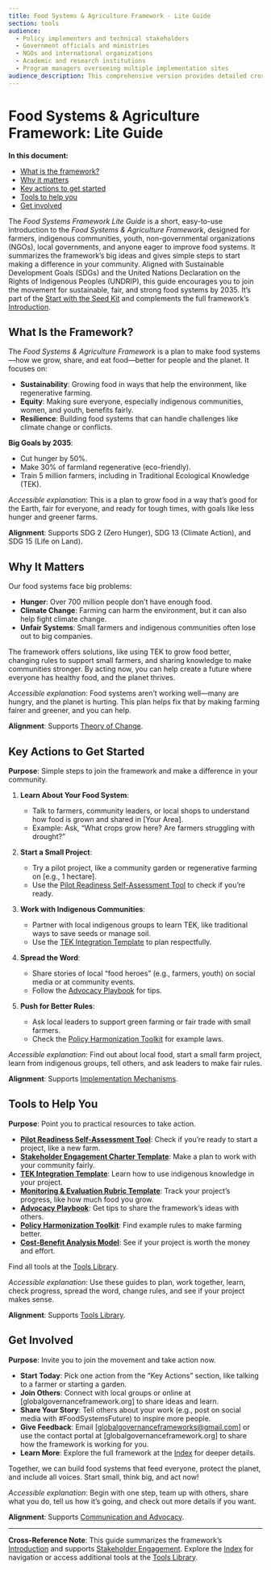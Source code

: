 ```yaml
---
title: Food Systems & Agriculture Framework - Lite Guide
section: tools
audience:
  - Policy implementers and technical stakeholders
  - Government officials and ministries
  - NGOs and international organizations
  - Academic and research institutions
  - Program managers overseeing multiple implementation sites
audience_description: This comprehensive version provides detailed cross-references, implementation guidance, and policy connections for those coordinating framework adoption at organizational or governmental levels.
---
```


# Food Systems & Agriculture Framework: Lite Guide

**In this document:**
* [What is the framework?](#what-is-the-framework)  
* [Why it matters](#why-it-matters)  
* [Key actions to get started](#key-actions-to-get-started)  
* [Tools to help you](#tools-to-help-you)  
* [Get involved](#get-involved)

The *Food Systems Framework Lite Guide* is a short, easy-to-use introduction to the *Food Systems & Agriculture Framework*, designed for farmers, indigenous communities, youth, non-governmental organizations (NGOs), local governments, and anyone eager to improve food systems. It summarizes the framework’s big ideas and gives simple steps to start making a difference in your community. Aligned with Sustainable Development Goals (SDGs) and the United Nations Declaration on the Rights of Indigenous Peoples (UNDRIP), this guide encourages you to join the movement for sustainable, fair, and strong food systems by 2035. It’s part of the [Start with the Seed Kit](/frameworks/tools/food-systems/seed-kit-en.zip) and complements the full framework’s [Introduction](/frameworks/food-systems-and-agriculture#introduction).

## What Is the Framework?
The *Food Systems & Agriculture Framework* is a plan to make food systems—how we grow, share, and eat food—better for people and the planet. It focuses on:
- **Sustainability**: Growing food in ways that help the environment, like regenerative farming.
- **Equity**: Making sure everyone, especially indigenous communities, women, and youth, benefits fairly.
- **Resilience**: Building food systems that can handle challenges like climate change or conflicts.

**Big Goals by 2035**:
- Cut hunger by 50%.
- Make 30% of farmland regenerative (eco-friendly).
- Train 5 million farmers, including in Traditional Ecological Knowledge (TEK).

*Accessible explanation*: This is a plan to grow food in a way that’s good for the Earth, fair for everyone, and ready for tough times, with goals like less hunger and greener farms.

**Alignment**: Supports SDG 2 (Zero Hunger), SDG 13 (Climate Action), and SDG 15 (Life on Land).

## Why It Matters
Our food systems face big problems:
- **Hunger**: Over 700 million people don’t have enough food.
- **Climate Change**: Farming can harm the environment, but it can also help fight climate change.
- **Unfair Systems**: Small farmers and indigenous communities often lose out to big companies.

The framework offers solutions, like using TEK to grow food better, changing rules to support small farmers, and sharing knowledge to make communities stronger. By acting now, you can help create a future where everyone has healthy food, and the planet thrives.

*Accessible explanation*: Food systems aren’t working well—many are hungry, and the planet is hurting. This plan helps fix that by making farming fairer and greener, and you can help.

**Alignment**: Supports [Theory of Change](/frameworks/food-systems-and-agriculture#04-theory-of-change).

## Key Actions to Get Started
**Purpose**: Simple steps to join the framework and make a difference in your community.

1. **Learn About Your Food System**:
   - Talk to farmers, community leaders, or local shops to understand how food is grown and shared in [Your Area].
   - Example: Ask, “What crops grow here? Are farmers struggling with drought?”

2. **Start a Small Project**:
   - Try a pilot project, like a community garden or regenerative farming on [e.g., 1 hectare].
   - Use the [Pilot Readiness Self-Assessment Tool](/frameworks/tools/food-systems/pilot-readiness-self-assessment-tool-en.md) to check if you’re ready.

3. **Work with Indigenous Communities**:
   - Partner with local indigenous groups to learn TEK, like traditional ways to save seeds or manage soil.
   - Use the [TEK Integration Template](/frameworks/tools/food-systems/tek-integration-template-en.md) to plan respectfully.

4. **Spread the Word**:
   - Share stories of local “food heroes” (e.g., farmers, youth) on social media or at community events.
   - Follow the [Advocacy Playbook](/frameworks/tools/food-systems/advocacy-playbook-en.md) for tips.

5. **Push for Better Rules**:
   - Ask local leaders to support green farming or fair trade with small farmers.
   - Check the [Policy Harmonization Toolkit](/frameworks/tools/food-systems/policy-harmonization-toolkit-en.md) for example laws.

*Accessible explanation*: Find out about local food, start a small farm project, learn from indigenous groups, tell others, and ask leaders to make fair rules.

**Alignment**: Supports [Implementation Mechanisms](/frameworks/food-systems-and-agriculture#08-implementation-mechanisms).

## Tools to Help You
**Purpose**: Point you to practical resources to take action.

- **[Pilot Readiness Self-Assessment Tool](/frameworks/tools/food-systems/pilot-readiness-self-assessment-tool-en.md)**: Check if you’re ready to start a project, like a new farm.
- **[Stakeholder Engagement Charter Template](/frameworks/tools/food-systems/stakeholder-engagement-charter-en.md)**: Make a plan to work with your community fairly.
- **[TEK Integration Template](/frameworks/tools/food-systems/tek-integration-template-en.md)**: Learn how to use indigenous knowledge in your project.
- **[Monitoring & Evaluation Rubric Template](/frameworks/tools/food-systems/monitoring-evaluation-rubric-en.md)**: Track your project’s progress, like how much food you grow.
- **[Advocacy Playbook](/frameworks/tools/food-systems/advocacy-playbook-en.md)**: Get tips to share the framework’s ideas with others.
- **[Policy Harmonization Toolkit](/frameworks/tools/food-systems/policy-harmonization-toolkit-en.md)**: Find example rules to make farming better.
- **[Cost-Benefit Analysis Model](/frameworks/tools/food-systems/cost-benefit-analysis-model-en.md)**: See if your project is worth the money and effort.

Find all tools at the [Tools Library](/frameworks/tools/food-systems).

*Accessible explanation*: Use these guides to plan, work together, learn, check progress, spread the word, change rules, and see if your project makes sense.

**Alignment**: Supports [Tools Library](/frameworks/tools/food-systems).

## Get Involved
**Purpose**: Invite you to join the movement and take action now.

- **Start Today**: Pick one action from the “Key Actions” section, like talking to a farmer or starting a garden.
- **Join Others**: Connect with local groups or online at [globalgovernanceframework.org] to share ideas and learn.
- **Share Your Story**: Tell others about your work (e.g., post on social media with #FoodSystemsFuture) to inspire more people.
- **Give Feedback**: Email [globalgovernanceframeworks@gmail.com] or use the contact portal at [globalgovernanceframework.org] to share how the framework is working for you.
- **Learn More**: Explore the full framework at the [Index](/frameworks/food-systems-and-agriculture) for deeper details.

Together, we can build food systems that feed everyone, protect the planet, and include all voices. Start small, think big, and act now!

*Accessible explanation*: Begin with one step, team up with others, share what you do, tell us how it’s going, and check out more details if you want.

**Alignment**: Supports [Communication and Advocacy](/frameworks/food-systems-and-agriculture#communication-advocacy).

---

**Cross-Reference Note**: This guide summarizes the framework’s [Introduction](/frameworks/food-systems-and-agriculture#01-introduction) and supports [Stakeholder Engagement](/frameworks/food-systems-and-agriculture#stakeholder-engagement). Explore the [Index](/frameworks/food-systems-and-agriculture) for navigation or access additional tools at the [Tools Library](/frameworks/tools/food-systems).
